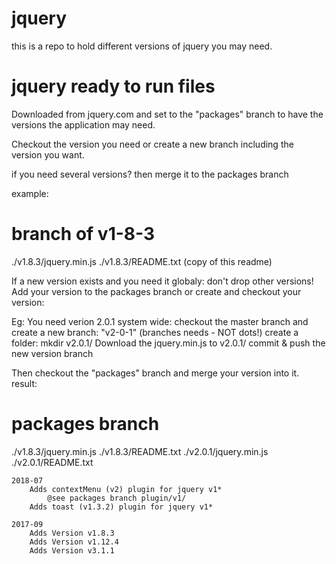 # jquery

this is a repo to hold different versions of jquery you may need.

# jquery ready to run files
Downloaded from jquery.com and set to the "packages" branch to have the versions the application may need.

Checkout the version you need or create a new branch including the version you want.

if you need several versions? then merge it to the packages branch

example:
# branch of v1-8-3
./v1.8.3/jquery.min.js
./v1.8.3/README.txt (copy of this readme)


If a new version exists and you need it globaly:
don't drop other versions! Add your version to the packages branch or create and checkout your version:

Eg: You need verion 2.0.1 system wide:
checkout the master branch and create a new branch: "v2-0-1" (branches needs - NOT dots!)
create a folder: mkdir v2.0.1/
Download the jquery.min.js to v2.0.1/
commit & push the new version branch

Then checkout the "packages" branch and merge your version into it. result:
# packages branch
./v1.8.3/jquery.min.js
./v1.8.3/README.txt
./v2.0.1/jquery.min.js
./v2.0.1/README.txt



    2018-07
        Adds contextMenu (v2) plugin for jquery v1*
            @see packages branch plugin/v1/
        Adds toast (v1.3.2) plugin for jquery v1*

    2017-09
        Adds Version v1.8.3
        Adds Version v1.12.4
        Adds Version v3.1.1
